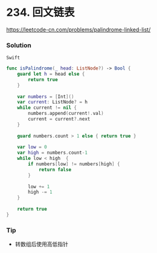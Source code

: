 # 234. 回文链表

<https://leetcode-cn.com/problems/palindrome-linked-list/>


### Solution

`Swift`

```swift
func isPalindrome(_ head: ListNode?) -> Bool {
    guard let h = head else {
        return true
    }
    
    var numbers = [Int]()
    var current: ListNode? = h
    while current != nil {
        numbers.append(current!.val)
        current = current?.next
    }
    
    guard numbers.count > 1 else { return true }
    
    var low = 0
    var high = numbers.count-1
    while low < high  {
        if numbers[low] != numbers[high] {
            return false
        }
        
        low += 1
        high -= 1
    }
    
    return true
}


```

### Tip

- 转数组后使用高低指针
